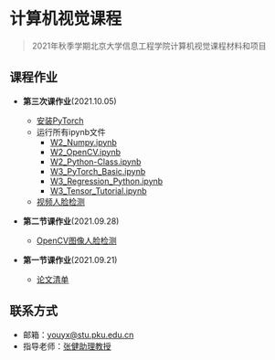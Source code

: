 # 计算机视觉课程

> 2021年秋季学期北京大学信息工程学院计算机视觉课程材料和项目


## 课程作业

-  **第三次课作业**(2021.10.05)
    - [安装PyTorch](./Class_3/PyTorch_installation.md)
    - 运行所有ipynb文件
        - [W2_Numpy.ipynb](./Class_3/ipynb/W2_Numpy.ipynb)
	    - [W2_OpenCV.ipynb](./Class_3/ipynb/W2_OpenCV.ipynb)
	    - [W2_Python-Class.ipynb](./Class_3/ipynb/W2_Python-Class.ipynb)
	    - [W3_PyTorch_Basic.ipynb](./Class_3/ipynb/W3_PyTorch_Basic.ipynb)
	    - [W3_Regression_Python.ipynb](./Class_3/ipynb/W3_Regression_Python.ipynb)
	    - [W3_Tensor_Tutorial.ipynb](./Class_3/ipynb/W3_Tensor_Tutorial.ipynb)
	- [视频人脸检测](./Class_3/Video_Face_Detection.md)
    
-  **第二节课作业**(2021.09.28)
    - [OpenCV图像人脸检测](./Class_2/homework2.pdf)

-  **第一节课作业**(2021.09.21)
   
    -  [论文清单](./Class_1/Paper_list.md)  



## 联系方式

- 邮箱：[youyx@stu.pku.edu.cn](mailto:youyx@stu.pku.edu.cn)
- 指导老师：[张健助理教授](https://jianzhang.tech/)

